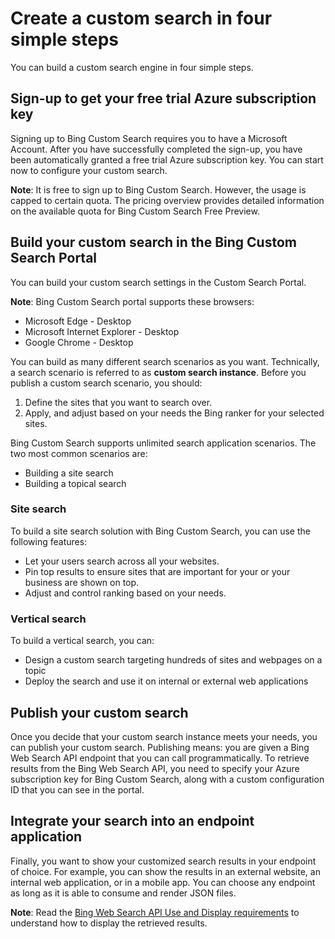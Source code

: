  # Create a custom search in four simple steps

You can build a custom search engine in four simple steps.


## Sign-up to get your free trial Azure subscription key
Signing up to Bing Custom Search requires you to have a Microsoft Account.
After you have successfully completed the sign-up, you have been automatically granted a free trial Azure subscription key. 
You can start now to configure your custom search.

**Note**: It is free to sign up to Bing Custom Search. However, the usage is capped to certain quota. The pricing overview provides detailed information on the available quota for Bing Custom Search Free Preview. 


## Build your custom search in the Bing Custom Search Portal
You can build your custom search settings in the Custom Search Portal.

**Note**: Bing Custom Search portal supports these browsers:
* Microsoft Edge - Desktop
* Microsoft Internet Explorer - Desktop
* Google Chrome - Desktop

You can build as many different search scenarios as you want. Technically, a search scenario is referred to as **custom search instance**. Before you publish a custom search scenario, you should:
	
1. Define the sites that you want to search over.
2. Apply, and adjust based on your needs the Bing ranker for your selected sites.

Bing Custom Search supports unlimited search application scenarios. The two most common scenarios are:
* Building a site search
* Building a topical search

### Site search
To build a site search solution with Bing Custom Search, you can use the following features:
* Let your users search across all your websites.
* Pin top results to ensure sites that are important for your or your business are shown on top.
* Adjust and control ranking based on your needs.

### Vertical search
To build a vertical search, you can:
* Design a custom search targeting hundreds of sites and webpages on a topic
* Deploy the search and use it on internal or external web applications


## Publish your custom search
Once you decide that your custom search instance meets your needs, you can publish your custom search.
Publishing means: you are given a Bing Web Search API endpoint that you can call programmatically. 
To retrieve results from the Bing Web Search API, you need to specify your Azure subscription key for Bing Custom Search, along with a custom configuration ID that you can see in the portal.


## Integrate your search into an endpoint application
Finally, you want to show your customized search results in your endpoint of choice. For example, you can show the results in an external website, an internal web application, or in a mobile app. You can choose any endpoint as long as it is able to consume and render JSON files.

**Note**: Read the [Bing Web Search API Use and Display requirements](https://docs.microsoft.com/en-us/azure/cognitive-services/bing-web-search/useanddisplayrequirements) to understand how to display the retrieved results.
